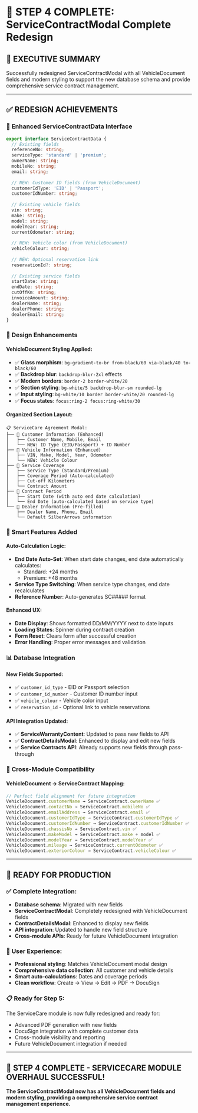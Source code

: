 # 🎉 STEP 4 COMPLETE: ServiceContractModal Complete Redesign

## 🚀 EXECUTIVE SUMMARY
Successfully redesigned ServiceContractModal with all VehicleDocument fields and modern styling to support the new database schema and provide comprehensive service contract management.

---

## ✅ REDESIGN ACHIEVEMENTS

### 🔄 **Enhanced ServiceContractData Interface**
```typescript
export interface ServiceContractData {
  // Existing fields
  referenceNo: string;
  serviceType: 'standard' | 'premium';
  ownerName: string;
  mobileNo: string;
  email: string;
  
  // NEW: Customer ID fields (from VehicleDocument)
  customerIdType: 'EID' | 'Passport';
  customerIdNumber: string;
  
  // Existing vehicle fields
  vin: string;
  make: string;
  model: string;
  modelYear: string;
  currentOdometer: string;
  
  // NEW: Vehicle color (from VehicleDocument)
  vehicleColour: string;
  
  // NEW: Optional reservation link
  reservationId?: string;
  
  // Existing service fields
  startDate: string;
  endDate: string;
  cutOffKm: string;
  invoiceAmount: string;
  dealerName: string;
  dealerPhone: string;
  dealerEmail: string;
}
```

### 🎨 **Design Enhancements**

#### **VehicleDocument Styling Applied:**
- ✅ **Glass morphism**: `bg-gradient-to-br from-black/60 via-black/40 to-black/60`
- ✅ **Backdrop blur**: `backdrop-blur-2xl` effects
- ✅ **Modern borders**: `border-2 border-white/20`
- ✅ **Section styling**: `bg-white/5 backdrop-blur-sm rounded-lg`
- ✅ **Input styling**: `bg-white/10 border border-white/20 rounded-lg`
- ✅ **Focus states**: `focus:ring-2 focus:ring-white/30`

#### **Organized Section Layout:**
```
📋 ServiceCare Agreement Modal:
├── 👤 Customer Information (Enhanced)
│   ├── Customer Name, Mobile, Email
│   └── NEW: ID Type (EID/Passport) + ID Number
├── 🚗 Vehicle Information (Enhanced)  
│   ├── VIN, Make, Model, Year, Odometer
│   └── NEW: Vehicle Colour
├── 📄 Service Coverage
│   ├── Service Type (Standard/Premium)
│   ├── Coverage Period (Auto-calculated)
│   ├── Cut-off Kilometers
│   └── Contract Amount
├── 📅 Contract Period
│   ├── Start Date (with auto end date calculation)
│   └── End Date (auto-calculated based on service type)
└── 🏢 Dealer Information (Pre-filled)
    ├── Dealer Name, Phone, Email
    └── Default SilberArrows information
```

### 🔧 **Smart Features Added**

#### **Auto-Calculation Logic:**
- **End Date Auto-Set**: When start date changes, end date automatically calculates:
  - Standard: +24 months
  - Premium: +48 months
- **Service Type Switching**: When service type changes, end date recalculates
- **Reference Number**: Auto-generates SC##### format

#### **Enhanced UX:**
- **Date Display**: Shows formatted DD/MM/YYYY next to date inputs
- **Loading States**: Spinner during contract creation
- **Form Reset**: Clears form after successful creation
- **Error Handling**: Proper error messages and validation

### 📊 **Database Integration**

#### **New Fields Supported:**
- ✅ `customer_id_type` - EID or Passport selection
- ✅ `customer_id_number` - Customer ID number input
- ✅ `vehicle_colour` - Vehicle color input
- ✅ `reservation_id` - Optional link to vehicle reservations

#### **API Integration Updated:**
- ✅ **ServiceWarrantyContent**: Updated to pass new fields to API
- ✅ **ContractDetailsModal**: Enhanced to display and edit new fields
- ✅ **Service Contracts API**: Already supports new fields through pass-through

### 🎯 **Cross-Module Compatibility**

#### **VehicleDocument → ServiceContract Mapping:**
```javascript
// Perfect field alignment for future integration
VehicleDocument.customerName → ServiceContract.ownerName ✅
VehicleDocument.contactNo → ServiceContract.mobileNo ✅
VehicleDocument.emailAddress → ServiceContract.email ✅
VehicleDocument.customerIdType → ServiceContract.customerIdType ✅
VehicleDocument.customerIdNumber → ServiceContract.customerIdNumber ✅
VehicleDocument.chassisNo → ServiceContract.vin ✅
VehicleDocument.makeModel → ServiceContract.make + model ✅
VehicleDocument.modelYear → ServiceContract.modelYear ✅
VehicleDocument.mileage → ServiceContract.currentOdometer ✅
VehicleDocument.exteriorColour → ServiceContract.vehicleColour ✅
```

---

## 🚀 READY FOR PRODUCTION

### ✅ **Complete Integration:**
- **Database schema**: Migrated with new fields
- **ServiceContractModal**: Completely redesigned with VehicleDocument fields
- **ContractDetailsModal**: Enhanced to display new fields
- **API integration**: Updated to handle new field structure
- **Cross-module APIs**: Ready for future VehicleDocument integration

### 🎯 **User Experience:**
- **Professional styling**: Matches VehicleDocument modal design
- **Comprehensive data collection**: All customer and vehicle details
- **Smart auto-calculations**: Dates and coverage periods
- **Clean workflow**: Create → View → Edit → PDF → DocuSign

### 📋 **Ready for Step 5:**
The ServiceCare module is now fully redesigned and ready for:
- Advanced PDF generation with new fields
- DocuSign integration with complete customer data
- Cross-module visibility and reporting
- Future VehicleDocument integration if needed

---

## 🎉 STEP 4 COMPLETE - SERVICECARE MODULE OVERHAUL SUCCESSFUL!

**The ServiceContractModal now has all VehicleDocument fields and modern styling, providing a comprehensive service contract management experience.**
